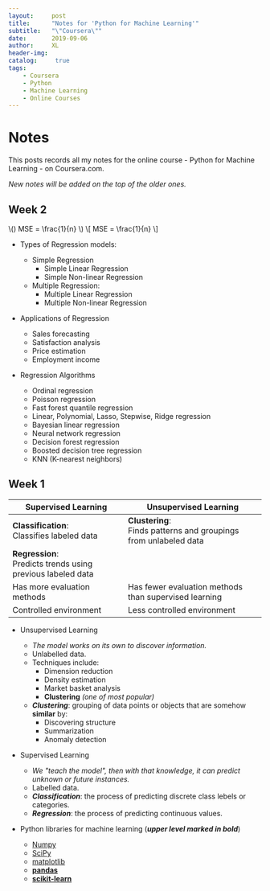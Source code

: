 ```yaml
---
layout:     post
title:      "Notes for 'Python for Machine Learning'"
subtitle:   "\"Coursera\""
date:       2019-09-06
author:     XL
header-img: 
catalog: 	 true
tags:
    - Coursera
    - Python
    - Machine Learning
    - Online Courses
---
```


# Notes 

This posts records all my notes for the online course - Python for Machine Learning - on Coursera.com.

*New notes will be added on the top of the older ones.*


## Week 2

\\() MSE = \frac{1}{n} \\)
\\[ MSE = \frac{1}{n} \\]

- Types of Regression models:
	- Simple Regression
		- Simple Linear Regression
		- Simple Non-linear Regression
	- Multiple Regression:
		- Multiple Linear Regression
		- Multiple Non-linear Regression

- Applications of Regression
	- Sales forecasting
	- Satisfaction analysis
	- Price estimation
	- Employment income

- Regression Algorithms
	- Ordinal regression
	- Poisson regression
	- Fast forest quantile regression
	- Linear, Polynomial, Lasso, Stepwise, Ridge regression
	- Bayesian linear regression
	- Neural network regression
	- Decision forest regression
	- Boosted decision tree regression
	- KNN (K-nearest neighbors)


## Week 1

| **Supervised Learning**                                     | **Unsupervised Learning**                                        |
|---------------------------------------------------------|--------------------------------------------------------------|
| **Classification**:<br/> Classifies labeled data                 | **Clustering**:<br/> Finds patterns and groupings from unlabeled data |
| **Regression**:<br/> Predicts trends using previous labeled data |                                                              |
| Has more evaluation methods                             | Has fewer evaluation methods than supervised learning        |
| Controlled environment                                  | Less controlled environment                                  |

- Unsupervised Learning
	- *The model works on its own to discover information.*
	- Unlabelled data.
	- Techniques include:
		- Dimension reduction
		- Density estimation
		- Market basket analysis
		- **Clustering**  *(one of most popular)*
	- ***Clustering***: grouping of data points or objects that are somehow **similar** by:
		- Discovering structure
		- Summarization
		- Anomaly detection


- Supervised Learning
	- *We "teach the model", then with that knowledge, it can predict unknown or future instances.*
	- Labelled data. 
	- ***Classification***: the process of predicting discrete class lebels or categories.
	- ***Regression***: the process of predicting continuous values.

- Python libraries for machine learning (***upper level marked in bold***)
	- [Numpy](https://numpy.org/)
	- [SciPy](https://www.scipy.org/)
	- [matplotlib](https://matplotlib.org/)
	- [**pandas**](https://pandas.pydata.org/)
	- [**scikit-learn**](https://scikit-learn.org/stable/)

